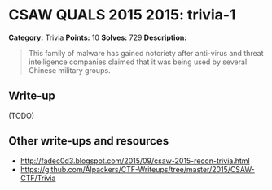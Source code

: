 # CSAW QUALS 2015 2015: trivia-1

**Category:** Trivia
**Points:** 10
**Solves:** 729
**Description:**

> This family of malware has gained notoriety after anti-virus and threat intelligence companies claimed that it was being used by several Chinese military groups.


## Write-up

(TODO)

## Other write-ups and resources

* <http://fadec0d3.blogspot.com/2015/09/csaw-2015-recon-trivia.html>
* <https://github.com/Alpackers/CTF-Writeups/tree/master/2015/CSAW-CTF/Trivia>
